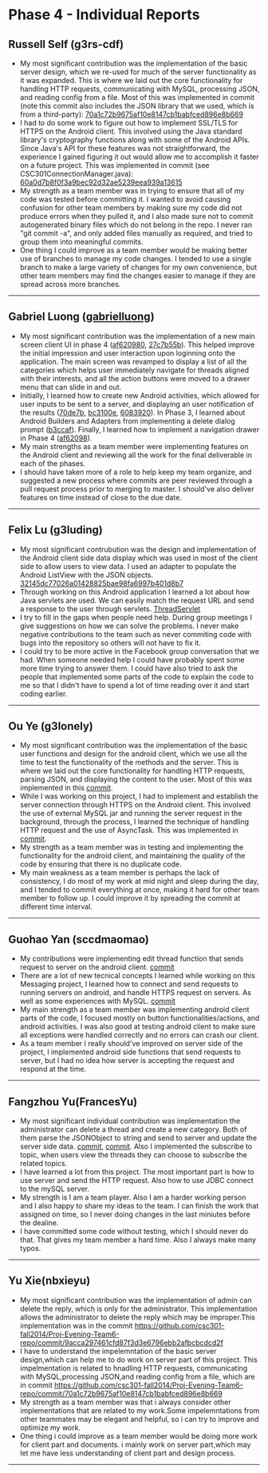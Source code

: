 # Phase 4 - Individual Reports

## Russell Self (g3rs-cdf)

* My most significant contribution was the implementation of the basic server design, which we re-used for much of the server functionality as it was expanded. This is where we laid out the core functionality for handling HTTP requests, communicating with MySQL, processing JSON, and reading config from a file. Most of this was implemented in commit (note this commit also includes the JSON library that we used, which is from a third-party): [70a1c72b9675af10e8147cb1babfced896e8b669](https://github.com/csc301-fall2014/Proj-Evening-Team6-repo/commit/70a1c72b9675af10e8147cb1babfced896e8b669)
* I had to do some work to figure out how to implement SSL/TLS for HTTPS on the Android client. This involved using the Java standard library's cryptography functions along with some of the Android APIs. Since Java's API for these features was not straightforward, the experience I gained figuring it out would allow me to accomplish it faster on a future project. This was implemented in commit (see CSC301ConnectionManager.java): [60a0d7b8f0f3a9bec92d32ae5239eea939a13615](https://github.com/csc301-fall2014/Proj-Evening-Team6-repo/commit/60a0d7b8f0f3a9bec92d32ae5239eea939a13615)
* My strength as a team member was in trying to ensure that all of my code was tested before committing it. I wanted to avoid causing confusion for other team members by making sure my code did not produce errors when they pulled it, and I also made sure not to commit autogenerated binary files which do not belong in the repo. I never ran "git commit -a", and only added files manually as required, and tried to group them into meaningful commits.
* One thing I could improve as a team member would be making better use of branches to manage my code changes. I tended to use a single branch to make a large variety of changes for my own convenience, but other team members may find the changes easier to manage if they are spread across more branches.

----

## Gabriel Luong ([gabrielluong](https://github.com/csc301-fall2014/Proj-Evening-Team6-repo/commits?author=gabrielluong))

 * My most significant contribution was the implementation of a new main screen client UI in phase 4 ([af620980](https://github.com/csc301-fall2014/Proj-Evening-Team6-repo/commit/af620980cb7f6cb1bc656e0f8df6ab409a55c70e), [27c7b55b](https://github.com/csc301-fall2014/Proj-Evening-Team6-repo/commit/27c7b55b4b64ee6b50241fd1cca71a63e35a5f86)). This helped improve the initial impression and user interaction upon loginning onto the application. The main screen was revamped to display a list of all the categories which helps user immediately navigate for threads aligned with their interests, and all the action buttons were moved to a drawer menu that can slide in and out.
 * Initially, I learned how to create new Android activities, which allowed for user inputs to be sent to a server, and displaying an user notification of the results ([70de7b](https://github.com/csc301-fall2014/Proj-Evening-Team6-repo/commit/70de7b1051fa7e7812d81a72ce8203e838484e7b), [bc3100e](https://github.com/csc301-fall2014/Proj-Evening-Team6-repo/commit/bc3100ea0564f2c7d216cba6665a2ebb9b91ec29), [6083920](https://github.com/csc301-fall2014/Proj-Evening-Team6-repo/commit/6083920d3433eafbf7f10b4714927d235d9529e7)). In Phase 3, I learned about Android Builders and Adapters from implementing a delete dialog prompt ([b3ccaf](https://github.com/csc301-fall2014/Proj-Evening-Team6-repo/commit/b3ccaf03378ac0b1228afe2daffd1f8c27f6204f)). Finally, I learned how to implement a navigation drawer in Phase 4 ([af62098](https://github.com/csc301-fall2014/Proj-Evening-Team6-repo/commit/af620980cb7f6cb1bc656e0f8df6ab409a55c70e)).
 * My main strengths as a team member were implementing features on the Android client and reviewing all the work for the final deliverable in each of the phases.
 * I should have taken more of a role to help keep my team organize, and suggested a new process where commits are peer reviewed through a pull request process prior to merging to master. I should've also deliver features on time instead of close to the due date.

----

## Felix Lu (g3luding)

 * My most significant contrubution was the design and implementation of the Android client side data display which was used in most of the client side to allow users to view data. I used an adapter to populate the Android ListView with the JSON objects. [32145dc77026a01428825bae98fa6997b401d8b7](https://github.com/csc301-fall2014/Proj-Evening-Team6-repo/commit/32145dc77026a01428825bae98fa6997b401d8b7)
 * Through working on this Android application I learned a lot about how Java servlets are used. We can easily match the request URL and send a response to the user through servlets. [ThreadServlet](https://github.com/csc301-fall2014/Proj-Evening-Team6-repo/blob/master/Phase2/csc301server/src/org/csc301team6/server/ThreadsServlet.java)
 * I try to fill in the gaps when people need help. During group meetings I give suggestions on how we can solve the problems. I never make negative contributions to the team such as never commiting code with bugs into the repository so others will not have to fix it.
 * I could try to be more active in the Facebook group conversation that we had. When someone needed help I could have probably spent some more time trying to answer them. I could have also tried to ask the people that implemented some parts of the code to explain the code to me so that I didn't have to spend a lot of time reading over it and start coding earlier.

----

## Ou Ye (g3lonely)
* My most significant contribution was the implementation of the basic user functions and design for the android client, which we use all the time to test the functionality of the methods and the server. This is where we laid out the core functionality for handling HTTP requests, parsing JSON, and displaying the content to the user. Most of this was implemented in this [commit](https://github.com/csc301-fall2014/Proj-Evening-Team6-repo/commit/165abba4db65cee383214b1c936a099520a396d9).
* While I was working on this project, I had to implement and establish the server connection through HTTPS on the Android client. This involved the use of external MySQL jar and running the server request in the background, through the process, I learned the technique of handling HTTP request and the use of AsyncTask. This was implemented in [commit](https://github.com/csc301-fall2014/Proj-Evening-Team6-repo/commit/65996b6a8d7146f10fa77e12cee4d8130405a5c8).
* My strength as a team member was in testing and implementing the functionality for the android client, and maintaining the quality of the code by ensuring that there is no duplicate code.
* My main weakness as a team member is perhaps the lack of consistency, I do most of my work at mid night and sleep during the day, and I tended to commit everything at once, making it hard for other team member to follow up. I could improve it by spreading the commit at different time interval.

----

## Guohao Yan (sccdmaomao)
* My contributions were implementing edit thread function that sends request to server on the android client. [commit](https://github.com/csc301-fall2014/Proj-Evening-Team6-repo/commit/3311d9ce95dfb6b4317d305e828b72aba6163291)
* There are a lot of new tecnical concepts I learned while working on this Messaging project, I learned how to connect and send requests to running servers on android, and handle HTTPS request on servers. As well as some experiences with MySQL. [commit](https://github.com/csc301-fall2014/Proj-Evening-Team6-repo/commit/60a0d7b8f0f3a9bec92d32ae5239eea939a13615)
* My main strength as a team member was implementing android client parts of the code, I focused mostly on button functionalities/actions, and android activities. I was also good at testing android client to make sure all exceptions were handled correctly and no errors can crash our client.
* As a team member I really should've improved on server side of the project, I implemented android side functions that send requests to server, but I had no idea how server is accepting the request and respond at the time.

----

## Fangzhou Yu(FrancesYu)

* My most significant individual contribution was implementation the administrator can delete a thread and create a new category. Both of them parse the JSONObject to string and send to server and update the server side data. [commit](https://github.com/csc301-fall2014/Proj-Evening-Team6-repo/commit/47feee433290f52080f76485e2e9d39f00734def), [commit](https://github.com/csc301-fall2014/Proj-Evening-Team6-repo/commit/3ffa8ad4aeeea6a5b5562d8fa4842c10eff00095). Also I implemented the subscribe to topic, when users view the threads they can choose to subscribe the related topics.
* I have learned a lot from this project. The most important part is how to use server and send the HTTP request. Also how to use JDBC connect to the mySQL server.
* My strength is I am a team player. Also I am a harder working person and I also happy to share my ideas to the team. I can finish the work that assigned on time, so I never doing changes in the last miniutes before the dealine.
* I have committed some code without testing, which I should never do that. That gives my team member a hard time. Also I always make many typos.

----

## Yu Xie(nbxieyu)

* My most significant contribution was the implementation of admin can delete the reply, which is
only for the administrator. This implementation allows the administrator to delete the reply which
may be improper.This implementation was in the commit
https://github.com/csc301-fall2014/Proj-Evening-Team6-repo/commit/9acca297461cfd87f3d3e6796ebb2afbcbcdcd2f
* I have to understand the impelemntation of the basic server design,which can help me to do
work on server part of this project. This impelmentation is related to hnadling HTTP requests,
communicating with MySQL,processing JSON,and reading config from a file, which are  in commit
https://github.com/csc301-fall2014/Proj-Evening-Team6-repo/commit/70a1c72b9675af10e8147cb1babfced896e8b669
* My strength as a team member was that i always consider other implementations that are related to
my work.Some impelemntations from other teammates may be elegant and helpful, so i can try to
improve and optimize my work.
* One thing i could improve as a team member would be doing more work for client part and documents.
i mainly work on server part,which may let me have less understanding of client part and design
process.

---
